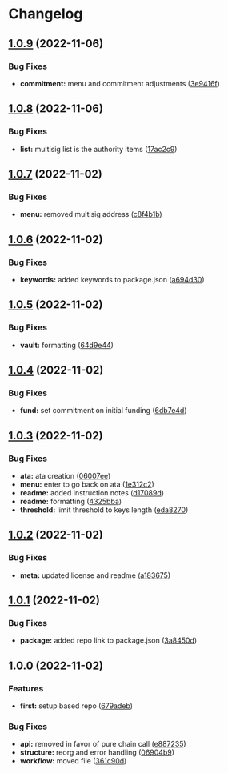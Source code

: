 # Changelog

## [1.0.9](https://github.com/Squads-Protocol/based-cli/compare/v1.0.8...v1.0.9) (2022-11-06)


### Bug Fixes

* **commitment:** menu and commitment adjustments ([3e9416f](https://github.com/Squads-Protocol/based-cli/commit/3e9416f16cfd3042a7cff4c5f0dc0f2f452b3930))

## [1.0.8](https://github.com/Squads-Protocol/based-cli/compare/v1.0.7...v1.0.8) (2022-11-06)


### Bug Fixes

* **list:** multisig list is the authority items ([17ac2c9](https://github.com/Squads-Protocol/based-cli/commit/17ac2c99b05d8b4292aada9f369a509a27a8eac2))

## [1.0.7](https://github.com/Squads-Protocol/based-cli/compare/v1.0.6...v1.0.7) (2022-11-02)


### Bug Fixes

* **menu:** removed multisig address ([c8f4b1b](https://github.com/Squads-Protocol/based-cli/commit/c8f4b1be191b85e230c577f76e63bebcaae867fd))

## [1.0.6](https://github.com/Squads-Protocol/based-cli/compare/v1.0.5...v1.0.6) (2022-11-02)


### Bug Fixes

* **keywords:** added keywords to package.json ([a694d30](https://github.com/Squads-Protocol/based-cli/commit/a694d300790a2aa7fc97bc3c836b25e5a6687e19))

## [1.0.5](https://github.com/Squads-Protocol/based-cli/compare/v1.0.4...v1.0.5) (2022-11-02)


### Bug Fixes

* **vault:** formatting ([64d9e44](https://github.com/Squads-Protocol/based-cli/commit/64d9e44d5ea654a33e24ed12d7c98a944dafd6b7))

## [1.0.4](https://github.com/Squads-Protocol/based-cli/compare/v1.0.3...v1.0.4) (2022-11-02)


### Bug Fixes

* **fund:** set commitment on initial funding ([6db7e4d](https://github.com/Squads-Protocol/based-cli/commit/6db7e4d0a4c2e79d1ad5ccf6e12ddaf9cfec274a))

## [1.0.3](https://github.com/Squads-Protocol/based-cli/compare/v1.0.2...v1.0.3) (2022-11-02)


### Bug Fixes

* **ata:** ata creation ([06007ee](https://github.com/Squads-Protocol/based-cli/commit/06007ee0ca0e25a3ffe60bd7e3ae2b2994e8eceb))
* **menu:** enter to go back on ata ([1e312c2](https://github.com/Squads-Protocol/based-cli/commit/1e312c2b673e302f8a738542d2133bb003bea843))
* **readme:** added instruction notes ([d17089d](https://github.com/Squads-Protocol/based-cli/commit/d17089dcbeb8f7a061f565e0423ea16c92ba4b0c))
* **readme:** formatting ([4325bba](https://github.com/Squads-Protocol/based-cli/commit/4325bba8d1af19f5d31636dc5dca4eeee8de8825))
* **threshold:** limit threshold to keys length ([eda8270](https://github.com/Squads-Protocol/based-cli/commit/eda82704e4189348a704ef57ad6bc301c13a0442))

## [1.0.2](https://github.com/Squads-Protocol/based-cli/compare/v1.0.1...v1.0.2) (2022-11-02)


### Bug Fixes

* **meta:** updated license and readme ([a183675](https://github.com/Squads-Protocol/based-cli/commit/a183675c257ae8534a62b50708882c7be500b177))

## [1.0.1](https://github.com/Squads-Protocol/based-cli/compare/v1.0.0...v1.0.1) (2022-11-02)


### Bug Fixes

* **package:** added repo link to package.json ([3a8450d](https://github.com/Squads-Protocol/based-cli/commit/3a8450d1f7fc79e13f235feca6abe2637c04885f))

## 1.0.0 (2022-11-02)


### Features

* **first:** setup based repo ([679adeb](https://github.com/Squads-Protocol/based-cli/commit/679adeb4af22cc005e7933a49357904fa8953914))


### Bug Fixes

* **api:** removed in favor of pure chain call ([e887235](https://github.com/Squads-Protocol/based-cli/commit/e887235ab7c60a53dd669c2470914dc6e44868e3))
* **structure:** reorg and error handling ([06904b9](https://github.com/Squads-Protocol/based-cli/commit/06904b9c37396c182ce2840dd6b3f351cb49cee1))
* **workflow:** moved file ([361c90d](https://github.com/Squads-Protocol/based-cli/commit/361c90daabb6fd5e1b06fd2402072be0e93b2b46))
